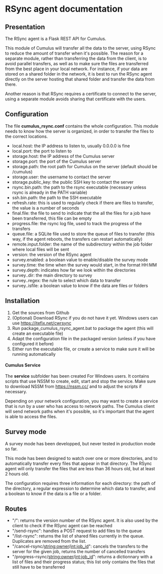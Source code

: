 # RSync agent documentation

## Presentation

The RSync agent is a Flask REST API for Cumulus.

This module of Cumulus will transfer all the data to the server, using RSync to reduce the amount of transfer when it's possible.
The reason for a separate module, rather than transferring the data from the client, is to avoid parallel transfers, as well as to make sure the files are transferred from the best place in your local network. For instance, if your data are stored on a shared folder in the network, it is best to run the RSync agent directly on the server hosting that shared folder and transfer the data from there.

Another reason is that RSync requires a certificate to connect to the server, using a separate module avoids sharing that certificate with the users.


## Configuration

The file **cumulus_rsync.conf** contains the whole configuration. This module needs to know how the server is organized, in order to transfer the files to the correct locations.

* local.host: the IP address to listen to, usually 0.0.0.0 is fine
* local.port: the port to listen to
* storage.host: the IP address of the Cumulus server
* storage.port: the port of the Cumulus server
* storage.path: the root path for Cumulus on the server (default should be /cumulus)
* storage.user: the username to contact the server
* storage.public_key: the public SSH key to contact the server
* rsync.bin.path: the path to the rsync executable (necessary unless rsync is already in the PATH variable)
* ssh.bin.path: the path to the SSH executable
* refresh.rate: this is used to regularly check if there are files to transfer, the value is a number of seconds
* final.file: the file to send to indicate that the all the files for a job have been transferred, this file can be empty
* progress.file: the rsync log file, used to track the progress of the transfers
* queue.file: a SQLite file used to store the queue of files to transfer (this way, if the agent reboots, the transfers can restart automatically)
* remote.input.folder: the name of the subdirectory within the job folder where local files will be sent
* version: the version of the RSync agent
* survey.enabled: a boolean value to enable/disable the survey mode
* survey.time: the time when the survey would start, in the format HH:MM
* survey.depth: indicates how far we look within the directories
* survey.<name>.dir: the main directory to survey
* survey.<name>.regex: the rule to select which data to transfer
* survey.<name>.isfile: a boolean value to know if the data are files or folders


## Installation

1. Get the sources from Github
2. (Optional) Download RSync if you do not have it yet. Windows users can use https://itefix.net/cwrsync
3. Run package_cumulus_rsync_agent.bat to package the agent (this will create an executable file)
4. Adapt the configuration file in the packaged version (unless if you have configured it before)
5. Either run the executable file, or create a service to make sure it will be running automatically

#### Cumulus Service

The **service** subfolder has been created For Windows users. It contains scripts that use NSSM to create, edit, start and stop the service. Make sure to download NSSM from https://nssm.cc/ and to adjust the scripts if necessary.

Depending on your network configuration, you may want to create a service that is run by a user who has access to network paths. The Cumulus client will send network paths when it's possible, so it's important that the agent is able to access the files.

## Survey mode

A survey mode has been developped, but never tested in production mode so far.

This mode has been designed to watch over one or more directories, and to automatically transfer every files that appear in that directory. The RSync agent will only transfer the files that are less than 36 hours old, but at least 2 hours old.

The configuration requires three information for each directory: the path of the directory, a regular expression to determine which data to transfer, and a boolean to know if the data is a file or a folder.

## Routes

* "/": returns the version number of the RSync agent. It is also used by the client to check if the RSync agent can be reached
* "/send-rsync": handles a POST request to add files to the queue
* "/list-rsync": returns the list of shared files currently in the queue. Duplicates are removed from the list.
* "/cancel-rsync/<string:owner>/<int:job_id>": cancels the transfers to the server for the given job, returns the number of cancelled transfers
* "/progress-rsync/<string:owner>/<int:job_id>": returns a dictionnary with a list of files and their progress status; this list only contains the files that still have to be transferred